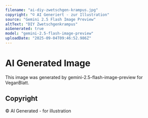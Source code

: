 ```yaml
---
filename: "ai-diy-zwetschgen-krampus.jpg"
copyright: "© AI Generiert - zur Illustration"
source: "Gemini 2.5 Flash Image Preview"
altText: "DIY Zwetschgenkrampus"
aiGenerated: true
model: "gemini-2.5-flash-image-preview"
uploadDate: "2025-09-04T09:46:52.986Z"
---
```


# AI Generated Image

This image was generated by gemini-2.5-flash-image-preview for VeganBlatt.

## Copyright
© AI Generated - for illustration
